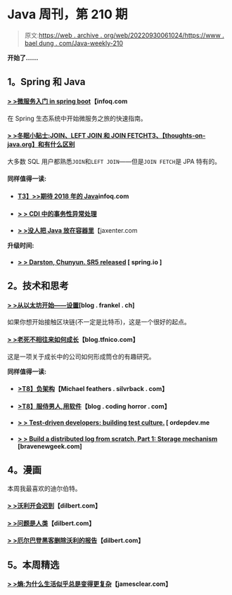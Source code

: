 # Java 周刊，第 210 期

> 原文:[https://web . archive . org/web/20220930061024/https://www . bael dung . com/Java-weekly-210](https://web.archive.org/web/20220930061024/https://www.baeldung.com/java-weekly-210)

**开始了……**

## **1。Spring 和 Java**

#### [**> >微服务入门 in spring boot**](https://web.archive.org/web/20220629001956/https://www.infoq.com/articles/Microservices-SpringBoot)【infoq.com

在 Spring 生态系统中开始微服务之旅的快速指南。

#### [**> >冬眠小贴士:JOIN、LEFT JOIN 和 JOIN FETCH**T3、【thoughts-on-java.org】和有什么区别](https://web.archive.org/web/20220629001956/https://www.thoughts-on-java.org/hibernate-tips-difference-join-left-join-fetch-join/)

大多数 SQL 用户都熟悉`JOIN`和`LEFT JOIN`——但是`JOIN FETCH`是 JPA 特有的。

#### **同样值得一读:**

*   #### [**T3】>>期待 2018 年的 Java**](https://web.archive.org/web/20220629001956/https://www.infoq.com/news/2017/12/Java2018LookForward)infoq.com

*   #### [**> > CDI 中的事务性异常处理**](https://web.archive.org/web/20220629001956/https://blog.sebastian-daschner.com/entries/cdi-transactional-exception-handling)

*   [**> >没人把 Java 放在容器里**](https://web.archive.org/web/20220629001956/https://jaxenter.com/nobody-puts-java-container-139373.html)【jaxenter.com

**升级时间:**

*   #### [**> > Darston, Chunyun. SR5 released**](https://web.archive.org/web/20220629001956/https://spring.io/blog/2017/12/28/spring-cloud-dalston-sr5-released) [ spring.io ]

## **2。技术和思考**

#### [**> >从以太坊开始——设置**](https://web.archive.org/web/20220629001956/https://blog.frankel.ch/starting-ethereum/1/#gsc.tab=0)[blog . frankel . ch]

如果你想开始接触区块链(不一定是比特币)，这是一个很好的起点。

#### [**> >老死不相往来如何成长**](https://web.archive.org/web/20220629001956/http://blog.tfnico.com/2018/01/how-silos-grow.html)【blog.tfnico.com】

这是一项关于成长中的公司如何形成筒仓的有趣研究。

**同样值得一读:**

*   #### [**>T8】负架构**](https://web.archive.org/web/20220629001956/https://michaelfeathers.silvrback.com/negative-architecture)【Michael feathers . silvrback . com】

*   #### [**>T8】服侍男人,用软件**](https://web.archive.org/web/20220629001956/https://blog.codinghorror.com/to-serve-man-with-software/)【blog . coding horror . com】

*   #### [**> > Test-driven developers: building test culture.**](https://web.archive.org/web/20220629001956/http://ordepdev.me/posts/test-driven-developers) [ ordepdev.me

*   #### **[> > Build a distributed log from scratch, Part 1: Storage mechanism](https://web.archive.org/web/20220629001956/https://bravenewgeek.com/building-a-distributed-log-from-scratch-part-1-storage-mechanics/)** [bravenewgeek.com]

## **4。漫画**

本周我最喜欢的迪尔伯特。

#### **[> >沃利开会迟到](https://web.archive.org/web/20220629001956/http://dilbert.com/strip/2018-01-03)**【dilbert.com】

#### **[> >问题是人类](https://web.archive.org/web/20220629001956/http://dilbert.com/strip/2017-12-30)**【dilbert.com】

#### **[> >厄尔巴登黑客删除沃利的报告](https://web.archive.org/web/20220629001956/http://dilbert.com/strip/2017-12-09)**【dilbert.com】

## **5。本周精选**

#### [**> >熵:为什么生活似乎总是变得更复杂**](https://web.archive.org/web/20220629001956/https://jamesclear.com/entropy)【jamesclear.com】